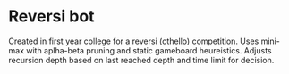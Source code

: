 # Reversi bot
Created in first year college for a reversi (othello) competition. Uses mini-max with aplha-beta pruning and static gameboard heureistics. Adjusts recursion depth based on last reached depth and time limit for decision.
